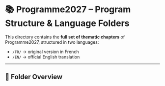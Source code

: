 # 📚 Programme2027 – Program Structure & Language Folders

This directory contains the **full set of thematic chapters** of Programme2027, structured in two languages:
- `/FR/` → original version in French
- `/EN/` → official English translation

---

## 📁 Folder Overview

